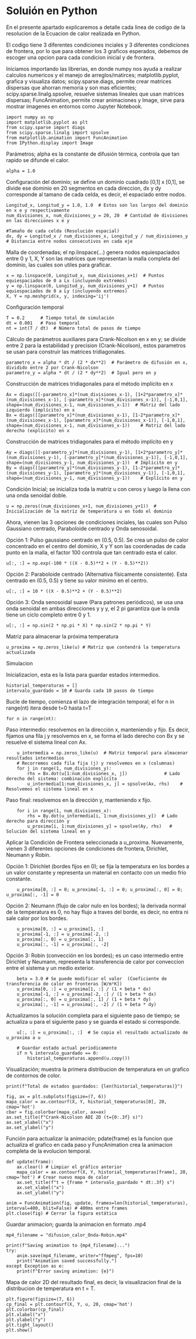 # Soluión en Python 

En el presente apartado explicaremos a detalle cada linea de codigo de la resolucion de la Ecuacion de calor realizada en Python.

El codigo tiene 3 diferentes condiciones inciales y 3 diferentes condiciones de frontera, por lo que para obtener los 3 graficos esperados, debemos de escoger una opcion para cada condicion inicial y de frontera. 

Iniciamos importando las librerias, en donde numpy nos ayuda a realizar calculos numericos y el manejo de arreglos/matirces; matplotlib.pyplot, grafica y visualiza datos; 
scipy.sparse.diags, permite crear matrices dispersas que ahorran memoria y son mas eficientes; scipy.sparse.linalg.spsolve, resuelve sistemas lineales que usan matrices dispersas; FuncAnimation, permite crear animaciones y Image, sirve para mostrar imagenes en entornos como Jupyter Notebook. 

    import numpy as np
    import matplotlib.pyplot as plt
    from scipy.sparse import diags
    from scipy.sparse.linalg import spsolve
    from matplotlib.animation import FuncAnimation
    from IPython.display import Image
    
Parámetros; alpha es la constante de difusión térmica, controla que tan rapido se difunde el calor. 

    alpha = 1.0 
    
Configuración del dominio; se define un dominio cuadrado [0,1] x [0,1], se divide ese dominio en 20 segmentos en cada direccion, dx y dy corresponde al tamano de cada celda, es decir, el espaciado entre nodos. 

    Longitud_x, Longitud_y = 1.0, 1.0  # Estos son los largos del dominio en x e y respectivamente 
    num_divisiones_x, num_divisiones_y = 20, 20  # Cantidad de divisiones en las direcciones x e y
    
    #Tamaño de cada celda (Resolución espacial)
    dx, dy = Longitud_x / num_divisiones_x, Longitud_y / num_divisiones_y  # Distancia entre nodos consecutivos en cada eje

Malla de coordenadas; el np.linspace(...) genera nodos equiespaciados entre 0 y 1, X, Y son las matrices que representan la malla completa del dominio, las cuales son utiles para graficar. 

    x = np.linspace(0, Longitud_x, num_divisiones_x+1)  # Puntos equiespaciados de 0 a Lx (incluyendo extremos)
    y = np.linspace(0, Longitud_y, num_divisiones_y+1)  # Puntos equiespaciados de 0 a Ly (incluyendo extremos)
    X, Y = np.meshgrid(x, y, indexing='ij')
    
Configuración temporal

    T = 0.2      # Tiempo total de simulación
    dt = 0.001   # Paso temporal
    nt = int(T / dt)  # Número total de pasos de tiempo
    
Cálculo de parámetros auxiliares para Crank-Nicolson en x en y; se divide entre 2 para la estabilidad y precision (Crank-Nicolson), estos parametros se usan para construir las matrices tridiagonales. 

    parametro_x = alpha * dt / (2 * dx**2)  # Parámetro de difusión en x, dividido entre 2 por Crank-Nicolson
    parametro_y = alpha * dt / (2 * dy**2)  # Igual pero en y
    
Construcción de matrices tridiagonales para el método implícito en x

    Ax = diags([[-parametro_x]*(num_divisiones_x-1), [1+2*parametro_x]*(num_divisiones_x-1), [-parametro_x]*(num_divisiones_x-1)], [-1,0,1], shape=(num_divisiones_x-1, num_divisiones_x-1))  # Matriz del lado izquierdo (implícito) en x
    Bx = diags([[parametro_x]*(num_divisiones_x-1), [1-2*parametro_x]*(num_divisiones_x-1), [parametro_x]*(num_divisiones_x-1)], [-1,0,1], shape=(num_divisiones_x-1, num_divisiones_x-1))    # Matriz del lado derecho (explícito) en x
    
Construcción de matrices tridiagonales para el método implícito en y
    
    Ay = diags([[-parametro_y]*(num_divisiones_y-1), [1+2*parametro_y]*(num_divisiones_y-1), [-parametro_y]*(num_divisiones_y-1)], [-1,0,1], shape=(num_divisiones_y-1, num_divisiones_y-1))  # Implícito en y
    By = diags([[parametro_y]*(num_divisiones_y-1), [1-2*parametro_y]*(num_divisiones_y-1), [parametro_y]*(num_divisiones_y-1)], [-1,0,1], shape=(num_divisiones_y-1, num_divisiones_y-1))    # Explícito en y
    
Condición Inicial; se inicializa toda la matriz u con ceros y luego la llena con una onda senoidal doble.

    u = np.zeros((num_divisiones_x+1, num_divisiones_y+1))  # Inicialización de la matriz de temperatura u en todo el dominio

Ahora, vienen las 3 opciones de condiciones inciales, las cuales son Pulso Gaussiano centrado, Paraboloide centrado y Onda senosoidal.

Opción 1: Pulso gaussiano centrado en (0.5, 0.5). Se crea un pulso de calor concentrado en el centro del dominio, X y Y son las coordenadas de cada punto en la malla, el factor 100 controla que tan centrado esta el calor. 

    u[:, :] = np.exp(-100 * ((X - 0.5)**2 + (Y - 0.5)**2))
    
Opción 2: Paraboloide centrado (Alternativa físicamente consistente). Esta centrado en (0.5, 0.5) y tiene su valor minimo en el centro. 

    u[:, :] = 10 * ((X - 0.5)**2 + (Y - 0.5)**2)
    
Opción 3: Onda senosoidal suave (Para patrones periódicos), se usa una onda senoidal en ambas direcciones y y y, el 2 pi garantiza que la onda tiene un ciclo completo entre 0 y 1. 

    u[:, :] = np.sin(2 * np.pi * X) * np.sin(2 * np.pi * Y)
    
Matriz para almacenar la próxima temperatura

    u_proxima = np.zeros_like(u) # Matriz que contendrá la temperatura actualizada
    
Simulacion
    
Inicializacion, esta es la lista para guardar estados intermedios.

    historial_temperaturas = []
    intervalo_guardado = 10 # Guarda cada 10 pasos de tiempo
    
Bucle de tiempo, comienza el lazo de integración temporal; el for n in range(nt) itera desde t=0 hasta t=T

    for n in range(nt):
    
Paso intermedio: resolvemos en la dirección x, manteniendo y fijo. Es decir, fijamos una fila j y resolvemos en x, se forma el lado derecho con Bx y se resuelve el sistema lineal con Ax. 

        u_intermedia = np.zeros_like(u)  # Matriz temporal para almacenar resultados intermedios
        # Recorremos cada fila fija (j) y resolvemos en x (columnas)
        for j in range(1, num_divisiones_y):
            rhs = Bx.dot(u[1:num_divisiones_x, j])              # Lado derecho del sistema: combinación explícita
            u_intermedia[1:num_divisiones_x, j] = spsolve(Ax, rhs)    # Resolvemos el sistema lineal en x
    
Paso final: resolvemos en la dirección y, manteniendo x fijo. 

        for i in range(1, num_divisiones_x):
            rhs = By.dot(u_intermedia[i, 1:num_divisiones_y])  # Lado derecho para dirección y
            u_proxima[i, 1:num_divisiones_y] = spsolve(Ay, rhs)   # Solución del sistema lineal en y
    
Aplicar la Condición de Frontera seleccionada a u_proxima. Nuevamente, vienen 3 diferentes opciones de condiciones de frontera, Dirichlet, Neumann y Robin. 
        
Opción 1: Dirichlet (bordes fijos en 0); se fija la temperatura en los bordes a un valor constante y representa un material en contacto con un medio frio constante. 

        u_proxima[0, :] = 0; u_proxima[-1, :] = 0; u_proxima[:, 0] = 0; u_proxima[:, -1] = 0
        
Opción 2: Neumann (flujo de calor nulo en los bordes); la derivada normal de la temperatura es 0, no hay flujo a traves del borde, es decir, no entra ni sale calor por los bordes. 

        u_proxima[0, :] = u_proxima[1, :]
        u_proxima[-1, :] = u_proxima[-2, :]
        u_proxima[:, 0] = u_proxima[:, 1]
        u_proxima[:, -1] = u_proxima[:, -2]
        
Opción 3: Robin (convección en los bordes); es un caso intermedio entre Dirichlet y Neumann, representa la transferencia de calor por conveccion entre el sistema y un medio exterior.

        beta = 3.0 # Se puede modificar el valor  (Coeficiente de transferencia de calor en fronteras [W/m²K])
        u_proxima[0, :] = u_proxima[1, :] / (1 + beta * dx)
        u_proxima[-1, :] = u_proxima[-2, :] / (1 + beta * dx)
        u_proxima[:, 0] = u_proxima[:, 1] / (1 + beta * dy)
        u_proxima[:, -1] = u_proxima[:, -2] / (1 + beta * dy)
    
    
Actualizamos la solución completa para el siguiente paso de tiempo; se actualiza u para el siguiente paso y se guarda el estado si corresponde. 

        u[:, :] = u_proxima[:, :]  # Se copia el resultado actualizado de u_proxima a u
    
        # Guardar estado actual periodicamente
        if n % intervalo_guardado == 0:
            historial_temperaturas.append(u.copy())
    
Visualización; muestra la primera distribucion de temperatura en un grafico de contornos de color. 
    
    print(f"Total de estados guardados: {len(historial_temperaturas)}")
    
    fig, ax = plt.subplots(figsize=(7, 6))
    mapa_calor = ax.contourf(X, Y, historial_temperaturas[0], 20, cmap='hot')
    cbar = fig.colorbar(mapa_calor, ax=ax) 
    ax.set_title(f"Crank-Nicolson ADI 2D (t={0:.3f} s)")
    ax.set_xlabel("x")
    ax.set_ylabel("y")
    
Función para actualizar la animación; pdate(frame) es la funcion que actualiza el grafico en cada paso y FuncAnimation crea la animacion completa de la evolucion temporal. 

    def update(frame):
        ax.clear() # Limpiar el gráfico anterior
        mapa_calor = ax.contourf(X, Y, historial_temperaturas[frame], 20, cmap='hot') # Crear nuevo mapa de calor
        ax.set_title(f"t = {frame * intervalo_guardado * dt:.3f} s")
        ax.set_xlabel("x")
        ax.set_ylabel("y")
    
    anim = FuncAnimation(fig, update, frames=len(historial_temperaturas), interval=400, blit=False) # 400ms entre frames
    plt.close(fig) # Cerrar la figura estática

Guardar animacion; guarda la animacion en formato .mp4 

    mp4_filename = "difusion_calor_Onda-Robin.mp4"
    
    print(f"Saving animation to {mp4_filename}...")
    try:
        anim.save(mp4_filename, writer="ffmpeg", fps=10)
        print("Animation saved successfully.")
    except Exception as e:
        print(f"Error saving animation: {e}")
    
    
Mapa de calor 2D del resultado final, es decir, la visualizacion final de la distribucion de temperatura en t = T. 
    
    plt.figure(figsize=(7, 6))
    cp_final = plt.contourf(X, Y, u, 20, cmap='hot')
    plt.colorbar(cp_final)
    plt.xlabel("x")
    plt.ylabel("y")
    plt.tight_layout()
    plt.show()

  

    
    
    
    
    
    
    
    
    
    
    
    
    
    
    
    
    
    
    
    
    
    
    
    
    
    
    
    
    
    
    
    
    
    
    
    
    
    
    
    
    
    
    

















